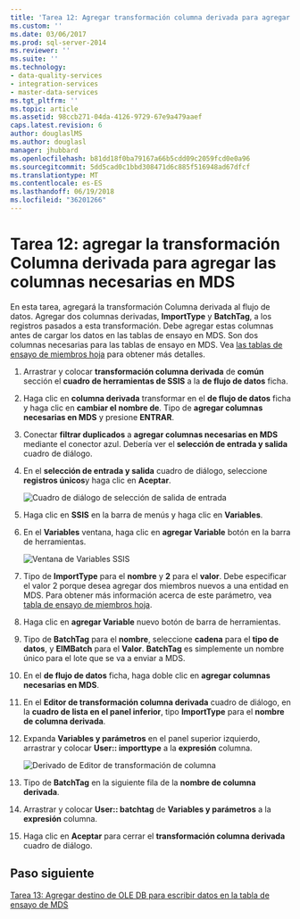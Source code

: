 ```yaml
---
title: 'Tarea 12: Agregar transformación columna derivada para agregar las columnas necesarias en MDS | Documentos de Microsoft'
ms.custom: ''
ms.date: 03/06/2017
ms.prod: sql-server-2014
ms.reviewer: ''
ms.suite: ''
ms.technology:
- data-quality-services
- integration-services
- master-data-services
ms.tgt_pltfrm: ''
ms.topic: article
ms.assetid: 98ccb271-04da-4126-9729-67e9a479aaef
caps.latest.revision: 6
author: douglaslMS
ms.author: douglasl
manager: jhubbard
ms.openlocfilehash: b81dd18f0ba79167a66b5cdd09c2059fcd0e0a96
ms.sourcegitcommit: 5dd5cad0c1bbd308471d6c885f516948ad67dfcf
ms.translationtype: MT
ms.contentlocale: es-ES
ms.lasthandoff: 06/19/2018
ms.locfileid: "36201266"
---
```

# <a name="task-12-adding-derived-column-transform-to-add-columns-required-by-mds"></a>Tarea 12: agregar la transformación Columna derivada para agregar las columnas necesarias en MDS
  En esta tarea, agregará la transformación Columna derivada al flujo de datos. Agregar dos columnas derivadas, **ImportType** y **BatchTag**, a los registros pasados a esta transformación. Debe agregar estas columnas antes de cargar los datos en las tablas de ensayo en MDS. Son dos columnas necesarias para las tablas de ensayo en MDS. Vea [las tablas de ensayo de miembros hoja](http://msdn.microsoft.com/library/ee633854.aspx) para obtener más detalles.  
  
1.  Arrastrar y colocar **transformación columna derivada** de **común** sección el **cuadro de herramientas de SSIS** a la **de flujo de datos** ficha.  
  
2.  Haga clic en **columna derivada** transformar en el **de flujo de datos** ficha y haga clic en **cambiar el nombre de**. Tipo de **agregar columnas necesarias en MDS** y presione **ENTRAR**.  
  
3.  Conectar **filtrar duplicados** a **agregar columnas necesarias en MDS** mediante el conector azul. Debería ver el **selección de entrada y salida** cuadro de diálogo.  
  
4.  En el **selección de entrada y salida** cuadro de diálogo, seleccione **registros únicos**y haga clic en **Aceptar**.  
  
     ![Cuadro de diálogo de selección de salida de entrada](../../2014/tutorials/media/et-addingdcttoaddcolumnsrequiredbymds-01.jpg "de entrada de cuadro de diálogo de selección de salida")  
  
5.  Haga clic en **SSIS** en la barra de menús y haga clic en **Variables**.  
  
6.  En el **Variables** ventana, haga clic en **agregar Variable** botón en la barra de herramientas.  
  
     ![Ventana de Variables SSIS](../../2014/tutorials/media/et-addingdcttoaddcolumnsrequiredbymds-02.jpg "ventana de Variables SSIS")  
  
7.  Tipo de **ImportType** para el **nombre** y **2** para el **valor**. Debe especificar el valor 2 porque desea agregar dos miembros nuevos a una entidad en MDS. Para obtener más información acerca de este parámetro, vea [tabla de ensayo de miembros hoja](http://msdn.microsoft.com/library/ee633854.aspx).  
  
8.  Haga clic en **agregar Variable** nuevo botón de barra de herramientas.  
  
9. Tipo de **BatchTag** para el **nombre**, seleccione **cadena** para el **tipo de datos**, y **EIMBatch** para el **Valor**. **BatchTag** es simplemente un nombre único para el lote que se va a enviar a MDS.  
  
10. En el **de flujo de datos** ficha, haga doble clic en **agregar columnas necesarias en MDS**.  
  
11. En el **Editor de transformación columna derivada** cuadro de diálogo, en la **cuadro de lista en el panel inferior**, tipo **ImportType** para el **nombre de columna derivada**.  
  
12. Expanda **Variables y parámetros** en el panel superior izquierdo, arrastrar y colocar **User:: importtype** a la **expresión** columna.  
  
     ![Derivado de Editor de transformación de columna](../../2014/tutorials/media/et-addingdcttoaddcolumnsrequiredbymds-03.jpg "derivadas Editor de transformación de columna")  
  
13. Tipo de **BatchTag** en la siguiente fila de la **nombre de columna derivada**.  
  
14. Arrastrar y colocar **User:: batchtag** de **Variables y parámetros** a la **expresión** columna.  
  
15. Haga clic en **Aceptar** para cerrar el **transformación columna derivada** cuadro de diálogo.  
  
## <a name="next-step"></a>Paso siguiente  
 [Tarea 13: Agregar destino de OLE DB para escribir datos en la tabla de ensayo de MDS](../../2014/tutorials/task-13-adding-ole-db-destination-to-write-data-to-mds-staging-table.md)  
  
  